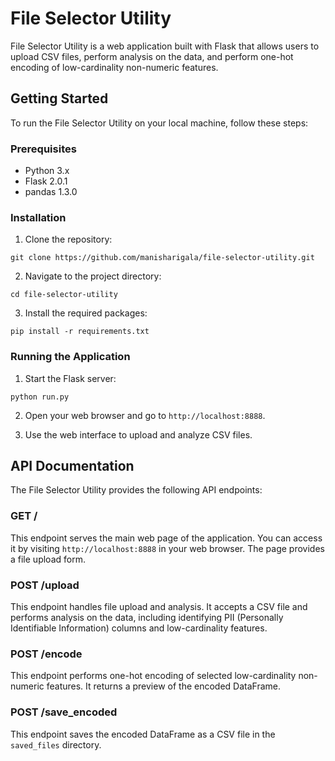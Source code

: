 # File Selector Utility

File Selector Utility is a web application built with Flask that allows users to upload CSV files, perform analysis on the data, and perform one-hot encoding of low-cardinality non-numeric features.

## Getting Started

To run the File Selector Utility on your local machine, follow these steps:

### Prerequisites

- Python 3.x
- Flask 2.0.1
- pandas 1.3.0

### Installation

1. Clone the repository:

`git clone https://github.com/manisharigala/file-selector-utility.git`


2. Navigate to the project directory:

`cd file-selector-utility`


3. Install the required packages:

`pip install -r requirements.txt`


### Running the Application

1. Start the Flask server:

`python run.py`


2. Open your web browser and go to `http://localhost:8888`.

3. Use the web interface to upload and analyze CSV files.

## API Documentation

The File Selector Utility provides the following API endpoints:

### GET /

This endpoint serves the main web page of the application. You can access it by visiting `http://localhost:8888` in your web browser. The page provides a file upload form.


### POST /upload

This endpoint handles file upload and analysis. It accepts a CSV file and performs analysis on the data, including identifying PII (Personally Identifiable Information) columns and low-cardinality features.

### POST /encode

This endpoint performs one-hot encoding of selected low-cardinality non-numeric features. It returns a preview of the encoded DataFrame.

### POST /save_encoded

This endpoint saves the encoded DataFrame as a CSV file in the `saved_files` directory.

